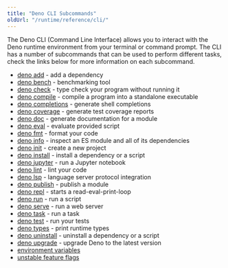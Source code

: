 ```yaml
---
title: "Deno CLI Subcommands"
oldUrl: "/runtime/reference/cli/"
---
```


The Deno CLI (Command Line Interface) allows you to interact with the Deno
runtime environment from your terminal or command prompt. The CLI has a number
of subcommands that can be used to perform different tasks, check the links
below for more information on each subcommand.

- [deno add](/runtime/reference/cli/add/) - add a dependency
- [deno bench](/runtime/reference/cli/benchmarker/) - benchmarking tool
- [deno check](/runtime/reference/cli/check/) - type check your program without
  running it
- [deno compile](/runtime/reference/cli/compiler/) - compile a program into a
  standalone executable
- [deno completions](/runtime/reference/cli/completions/) - generate shell
  completions
- [deno coverage](/runtime/reference/cli/coverage/) - generate test coverage
  reports
- [deno doc](/runtime/reference/cli/documentation_generator/) - generate
  documentation for a module
- [deno eval](/runtime/reference/cli/eval/) - evaluate provided script
- [deno fmt](/runtime/reference/cli/formatter/) - format your code
- [deno info](/runtime/reference/cli/dependency_inspector/) - inspect an ES
  module and all of its dependencies
- [deno init](/runtime/reference/cli/init/) - create a new project
- [deno install](/runtime/reference/cli/install/) - install a dependency or a
  script
- [deno jupyter](/runtime/reference/cli/jupyter/) - run a Jupyter notebook
- [deno lint](/runtime/reference/cli/linter/) - lint your code
- [deno lsp](/runtime/reference/cli/lsp/) - language server protocol integration
- [deno publish](/runtime/reference/cli/publish/) - publish a module
- [deno repl](/runtime/reference/cli/repl/) - starts a read-eval-print-loop
- [deno run](/runtime/reference/cli/run/) - run a script
- [deno serve](/runtime/reference/cli/serve/) - run a web server
- [deno task](/runtime/reference/cli/task_runner/) - run a task
- [deno test](/runtime/reference/cli/test/) - run your tests
- [deno types](/runtime/reference/cli/types/) - print runtime types
- [deno uninstall](/runtime/reference/cli/uninstall/) - uninstall a dependency
  or a script
- [deno upgrade](/runtime/reference/cli/upgrade/) - upgrade Deno to the latest
  version
- [environment variables](/runtime/reference/cli/env_variables/)
- [unstable feature flags](/runtime/reference/cli/unstable_flags/)
